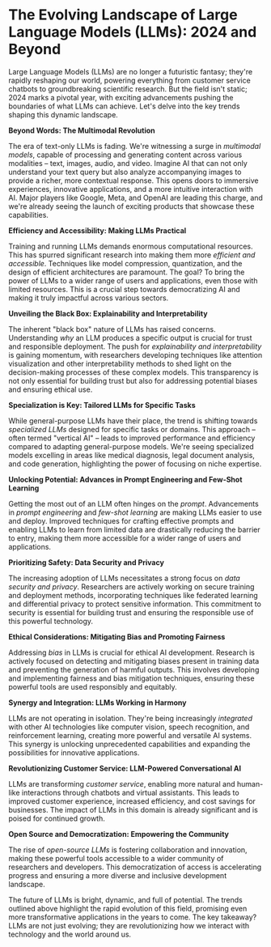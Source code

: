 # The Evolving Landscape of Large Language Models (LLMs): 2024 and Beyond

Large Language Models (LLMs) are no longer a futuristic fantasy; they're rapidly reshaping our world, powering everything from customer service chatbots to groundbreaking scientific research. But the field isn't static; 2024 marks a pivotal year, with exciting advancements pushing the boundaries of what LLMs can achieve.  Let's delve into the key trends shaping this dynamic landscape.

**Beyond Words: The Multimodal Revolution**

The era of text-only LLMs is fading.  We're witnessing a surge in *multimodal models*, capable of processing and generating content across various modalities – text, images, audio, and video. Imagine AI that can not only understand your text query but also analyze accompanying images to provide a richer, more contextual response.  This opens doors to immersive experiences, innovative applications, and a more intuitive interaction with AI.  Major players like Google, Meta, and OpenAI are leading this charge, and we're already seeing the launch of exciting products that showcase these capabilities.

**Efficiency and Accessibility: Making LLMs Practical**

Training and running LLMs demands enormous computational resources.  This has spurred significant research into making them more *efficient and accessible*.  Techniques like model compression, quantization, and the design of efficient architectures are paramount.  The goal? To bring the power of LLMs to a wider range of users and applications, even those with limited resources.  This is a crucial step towards democratizing AI and making it truly impactful across various sectors.

**Unveiling the Black Box: Explainability and Interpretability**

The inherent "black box" nature of LLMs has raised concerns.  Understanding *why* an LLM produces a specific output is crucial for trust and responsible deployment.  The push for *explainability and interpretability* is gaining momentum, with researchers developing techniques like attention visualization and other interpretability methods to shed light on the decision-making processes of these complex models.  This transparency is not only essential for building trust but also for addressing potential biases and ensuring ethical use.


**Specialization is Key: Tailored LLMs for Specific Tasks**

While general-purpose LLMs have their place, the trend is shifting towards *specialized LLMs* designed for specific tasks or domains.  This approach – often termed "vertical AI" – leads to improved performance and efficiency compared to adapting general-purpose models.  We're seeing specialized models excelling in areas like medical diagnosis, legal document analysis, and code generation, highlighting the power of focusing on niche expertise.

**Unlocking Potential: Advances in Prompt Engineering and Few-Shot Learning**

Getting the most out of an LLM often hinges on the *prompt*.  Advancements in *prompt engineering* and *few-shot learning* are making LLMs easier to use and deploy.  Improved techniques for crafting effective prompts and enabling LLMs to learn from limited data are drastically reducing the barrier to entry, making them more accessible for a wider range of users and applications.

**Prioritizing Safety: Data Security and Privacy**

The increasing adoption of LLMs necessitates a strong focus on *data security and privacy*.  Researchers are actively working on secure training and deployment methods, incorporating techniques like federated learning and differential privacy to protect sensitive information.  This commitment to security is essential for building trust and ensuring the responsible use of this powerful technology.

**Ethical Considerations: Mitigating Bias and Promoting Fairness**

Addressing *bias* in LLMs is crucial for ethical AI development.  Research is actively focused on detecting and mitigating biases present in training data and preventing the generation of harmful outputs.  This involves developing and implementing fairness and bias mitigation techniques, ensuring these powerful tools are used responsibly and equitably.


**Synergy and Integration: LLMs Working in Harmony**

LLMs are not operating in isolation.  They're being increasingly *integrated* with other AI technologies like computer vision, speech recognition, and reinforcement learning, creating more powerful and versatile AI systems. This synergy is unlocking unprecedented capabilities and expanding the possibilities for innovative applications.

**Revolutionizing Customer Service: LLM-Powered Conversational AI**

LLMs are transforming *customer service*, enabling more natural and human-like interactions through chatbots and virtual assistants.  This leads to improved customer experience, increased efficiency, and cost savings for businesses.  The impact of LLMs in this domain is already significant and is poised for continued growth.


**Open Source and Democratization: Empowering the Community**

The rise of *open-source LLMs* is fostering collaboration and innovation, making these powerful tools accessible to a wider community of researchers and developers.  This democratization of access is accelerating progress and ensuring a more diverse and inclusive development landscape.

The future of LLMs is bright, dynamic, and full of potential.  The trends outlined above highlight the rapid evolution of this field, promising even more transformative applications in the years to come.  The key takeaway? LLMs are not just evolving; they are revolutionizing how we interact with technology and the world around us.